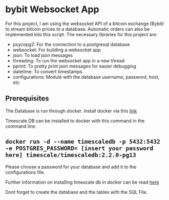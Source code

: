 # bybit Websocket App

For this project, I am using the websocket API of a bitcoin exchange (Bybit) to stream bitcoin prices to a database. Automatic orders can also be implemented into this script.
The necessary libraries for this project are: 
- psycopg2:       For the connection to a postgresql database
- websocket:      For building a websocket app
- json:           To load json messages
- threading:      To run the websocket app in a new thread
- pprint:         To pretty print json messages for easier debugging 
- datetime:       To convert timestamps
- configurations: Module with the database username, password, host, etc

## Prerequisites
The Database is run through docker. Install docker via this [link](https://www.docker.com/get-started)

Timescale DB can be installed to docker with this command in the command line. 

```docker run -d --name timescaledb -p 5432:5432 -e POSTGRES_PASSWORD= [insert your password here] timescale/timescaledb:2.2.0-pg13```
--
Please choose a password for your database and add it to the configurations file.

Further information on installing timescale db in docker can be read [here](https://docs.timescale.com/latest/getting-started/installation/docker/installation-docker)

Dont forget to create the database and the tables with the SQL File.


